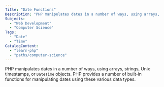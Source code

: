 ```yaml
---
Title: "Date Functions"
Description: "PHP manipulates dates in a number of ways, using arrays, strings, Unix timestamps or `DateTime` objects."
Subjects:
  - "Web Development"
  - "Computer Science"
Tags:
  - "Date"
  - "Time"
CatalogContent:
  - "learn-php"
  - "paths/computer-science"
---
```


PHP manipulates dates in a number of ways, using arrays, strings, Unix timestamps, or `DateTime` objects. PHP provides a number of built-in functions for manipulating dates using these various data types.
